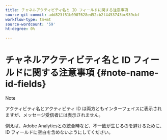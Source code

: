 ```yaml
---
title: チャネルアクティビティ名と ID フィールドに関する注意事項
source-git-commit: add823f51b0907628ed52cb2f4453743bc939cbf
workflow-type: tm+mt
source-wordcount: '59'
ht-degree: 0%

---
```


# チャネルアクティビティ名と ID フィールドに関する注意事項 {#note-name-id-fields}

>[!NOTE]
>
>アクティビティ名とアクティビティ ID は両方ともインターフェイスに表示されますが、メッセージ受信者には表示されません。
>
>例えば、Adobe Analyticsとの統合時など、不一致が生じるのを避けるために、ID フィールドに空白を含めないようにしてください。
